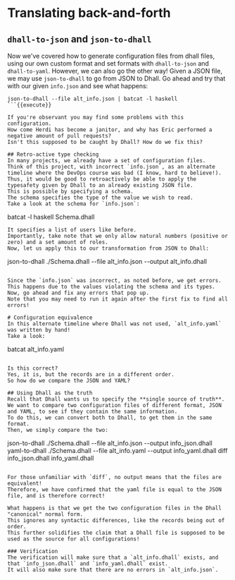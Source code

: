 # Translating back-and-forth

## `dhall-to-json` and `json-to-dhall`
Now we've covered how to generate configuration files from dhall files, using our own custom format and set formats with `dhall-to-json` and `dhall-to-yaml`.
However, we can also go the other way!
Given a JSON file, we may use `json-to-dhall` to go from JSON to Dhall.
Go ahead and try that with our given `info.json` and see what happens:

```
json-to-dhall --file alt_info.json | batcat -l haskell
```{{execute}}

If you're observant you may find some problems with this configuration.
How come Herdi has become a janitor, and why has Eric performed a negative amount of pull requests?
Isn't this supposed to be caught by Dhall? How do we fix this?

## Retro-active type checking
In many projects, we already have a set of configuration files.
Think of this project, with incorrect `info.json`, as an alternate timeline where the DevOps course was bad (I know, hard to believe!).
Thus, it would be good to retroactively be able to apply the typesafety given by Dhall to an already existing JSON file.
This is possible by specifying a schema.
The schema specifies the type of the value we wish to read.
Take a look at the schema for `info.json`:
```
batcat -l haskell Schema.dhall
```{{execute}}
It specifies a list of users like before.
Importantly, take note that we only allow natural numbers (positive or zero) and a set amount of roles.
Now, let us apply this to our transformation from JSON to Dhall:

```
json-to-dhall ./Schema.dhall --file alt_info.json --output alt_info.dhall
```{{execute}}

Since the `info.json` was incorrect, as noted before, we get errors.
This happens due to the values violating the schema and its types.
Now, go ahead and fix any errors that pop up.
Note that you may need to run it again after the first fix to find all errors!

# Configuration equivalence
In this alternate timeline where Dhall was not used, `alt_info.yaml` was written by hand!
Take a look:

```
batcat alt_info.yaml
```{{execute}}

Is this correct?
Yes, it is, but the records are in a different order.
So how do we compare the JSON and YAML?

## Using Dhall as the truth
Recall that Dhall wants us to specify the **single source of truth**. 
We want to compare two configuration files of different format, JSON and YAML, to see if they contain the same information.
To do this, we can convert both to Dhall, to get them in the same format.
Then, we simply compare the two:

```
json-to-dhall ./Schema.dhall --file alt_info.json --output info_json.dhall
yaml-to-dhall ./Schema.dhall --file alt_info.yaml --output info_yaml.dhall
diff info_json.dhall info_yaml.dhall
```{{execute}}

For those unfamiliar with `diff`, no output means that the files are equivalent!
Therefore, we have confirmed that the yaml file is equal to the JSON file, and is therefore correct!

What happens is that we get the two configuration files in the Dhall "canonical" normal form.
This ignores any syntactic differences, like the records being out of order.
This further solidifies the claim that a Dhall file is supposed to be used as the source for all configurations!

### Verification
The verification will make sure that a `alt_info.dhall` exists, and that `info_json.dhall` and `info_yaml.dhall` exist.
It will also make sure that there are no errors in `alt_info.json`.
